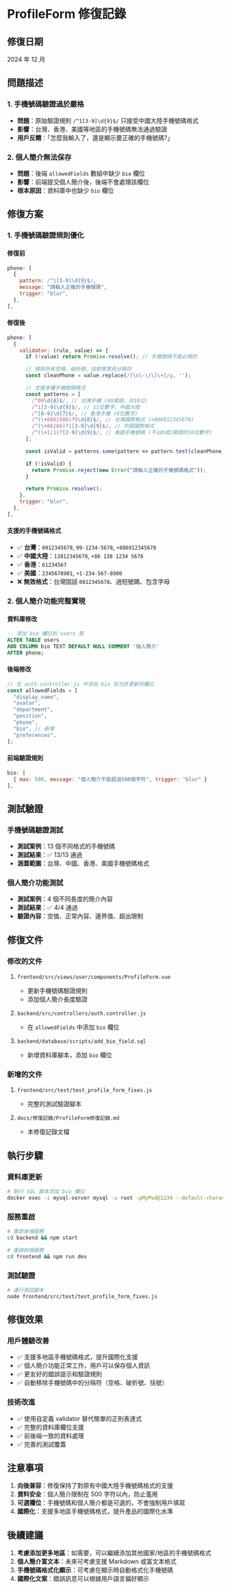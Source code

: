 # ProfileForm 修復記錄

## 修復日期

2024 年 12 月

## 問題描述

### 1. 手機號碼驗證過於嚴格

- **問題**：原始驗證規則 `/^1[3-9]\d{9}$/` 只接受中國大陸手機號碼格式
- **影響**：台灣、香港、美國等地區的手機號碼無法通過驗證
- **用戶反饋**：「怎麼我輸入了，還是顯示要正確的手機號碼?」

### 2. 個人簡介無法保存

- **問題**：後端 `allowedFields` 數組中缺少 `bio` 欄位
- **影響**：前端提交個人簡介後，後端不會處理該欄位
- **根本原因**：資料庫中也缺少 `bio` 欄位

## 修復方案

### 1. 手機號碼驗證規則優化

#### 修復前

```javascript
phone: [
  {
    pattern: /^1[3-9]\d{9}$/,
    message: "請輸入正確的手機號碼",
    trigger: "blur",
  },
],
```

#### 修復後

```javascript
phone: [
  {
    validator: (rule, value) => {
      if (!value) return Promise.resolve(); // 手機號碼不是必填的

      // 移除所有空格、破折號、括號等常見分隔符
      const cleanPhone = value.replace(/[\s\-\(\)\+]/g, '');

      // 支援多種手機號碼格式
      const patterns = [
        /^09\d{8}$/, // 台灣手機 (09開頭，共10位)
        /^1[3-9]\d{9}$/, // 11位數字，中國大陸
        /^[6-9]\d{7}$/, // 香港手機 (8位數字)
        /^(\+886|886)?9\d{8}$/, // 台灣國際格式 (+886912345678)
        /^(\+86|86)?1[3-9]\d{9}$/, // 中國國際格式
        /^(\+1|1)?[2-9]\d{9}$/, // 美國手機號碼 (不以0或1開頭的10位數字)
      ];

      const isValid = patterns.some(pattern => pattern.test(cleanPhone));

      if (!isValid) {
        return Promise.reject(new Error("請輸入正確的手機號碼格式"));
      }

      return Promise.resolve();
    },
    trigger: "blur",
  },
],
```

#### 支援的手機號碼格式

- ✅ **台灣**：`0912345678`, `09-1234-5678`, `+886912345678`
- ✅ **中國大陸**：`13812345678`, `+86 138 1234 5678`
- ✅ **香港**：`61234567`
- ✅ **美國**：`2345678901`, `+1-234-567-8900`
- ❌ **無效格式**：台灣固話 `0812345678`、過短號碼、包含字母

### 2. 個人簡介功能完整實現

#### 資料庫修改

```sql
-- 添加 bio 欄位到 users 表
ALTER TABLE users
ADD COLUMN bio TEXT DEFAULT NULL COMMENT '個人簡介'
AFTER phone;
```

#### 後端修改

```javascript
// 在 auth.controller.js 中添加 bio 到允許更新的欄位
const allowedFields = [
  "display_name",
  "avatar",
  "department",
  "position",
  "phone",
  "bio", // 新增
  "preferences",
];
```

#### 前端驗證規則

```javascript
bio: [
  { max: 500, message: "個人簡介不能超過500個字符", trigger: "blur" }
],
```

## 測試驗證

### 手機號碼驗證測試

- **測試案例**：13 個不同格式的手機號碼
- **測試結果**：✅ 13/13 通過
- **涵蓋範圍**：台灣、中國、香港、美國手機號碼格式

### 個人簡介功能測試

- **測試案例**：4 個不同長度的簡介內容
- **測試結果**：✅ 4/4 通過
- **驗證內容**：空值、正常內容、邊界值、超出限制

## 修復文件

### 修改的文件

1. `frontend/src/views/user/components/ProfileForm.vue`

   - 更新手機號碼驗證規則
   - 添加個人簡介長度驗證

2. `backend/src/controllers/auth.controller.js`

   - 在 `allowedFields` 中添加 `bio` 欄位

3. `backend/database/scripts/add_bio_field.sql`
   - 新增資料庫腳本，添加 `bio` 欄位

### 新增的文件

1. `frontend/src/test/test_profile_form_fixes.js`

   - 完整的測試驗證腳本

2. `docs/修復記錄/ProfileForm修復記錄.md`
   - 本修復記錄文檔

## 執行步驟

### 資料庫更新

```bash
# 執行 SQL 腳本添加 bio 欄位
docker exec -i mysql-server mysql -u root -pMyPwd@1234 --default-character-set=utf8mb4 sfda_nexus < backend/database/scripts/add_bio_field.sql
```

### 服務重啟

```bash
# 重啟後端服務
cd backend && npm start

# 重啟前端服務
cd frontend && npm run dev
```

### 測試驗證

```bash
# 運行測試腳本
node frontend/src/test/test_profile_form_fixes.js
```

## 修復效果

### 用戶體驗改善

- ✅ 支援多地區手機號碼格式，提升國際化支援
- ✅ 個人簡介功能正常工作，用戶可以保存個人資訊
- ✅ 更友好的錯誤提示和驗證規則
- ✅ 自動移除手機號碼中的分隔符（空格、破折號、括號）

### 技術改進

- ✅ 使用自定義 validator 替代簡單的正則表達式
- ✅ 完整的資料庫欄位支援
- ✅ 前後端一致的資料處理
- ✅ 完善的測試覆蓋

## 注意事項

1. **向後兼容**：修復保持了對原有中國大陸手機號碼格式的支援
2. **資料安全**：個人簡介限制在 500 字符以內，防止濫用
3. **可選欄位**：手機號碼和個人簡介都是可選的，不會強制用戶填寫
4. **國際化**：支援多地區手機號碼格式，提升產品的國際化水準

## 後續建議

1. **考慮添加更多地區**：如需要，可以繼續添加其他國家/地區的手機號碼格式
2. **個人簡介富文本**：未來可考慮支援 Markdown 或富文本格式
3. **手機號碼格式化顯示**：可考慮在顯示時自動格式化手機號碼
4. **國際化文案**：錯誤訊息可以根據用戶語言偏好顯示
